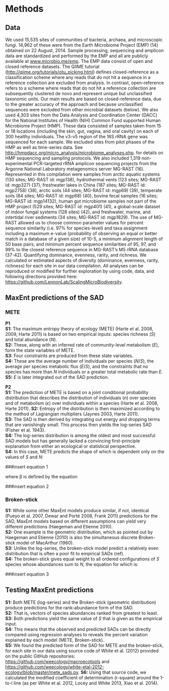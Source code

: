# Methods

## Data
We used 15,535 sites of communities of bacteria, archaea, and microscopic fungi. 
14,962 of these were from the Earth Microbiome Project (EMP) (14) obtained on 22 August, 2014. 
Sample processing, sequencing and amplicon data are standardized and performed by the EMP and all are publicly available at www.microbio.me/emp. 
The EMP data consist of open and closed reference datasets. 
The QIIME tutorial (http://qiime.org/tutorials/otu_picking.html) defines closed-reference as a classification scheme where any reads that do not hit a sequence in a reference collection are excluded from analysis. 
In contrast, open-reference refers to a scheme where reads that do not hit a reference collection are subsequently clustered de novo and represent unique but unclassified taxonomic units. 
Our main results are based on closed-reference data, due to the greater accuracy of the approach and because unclassified sequences were excluded from other microbial datasets (below).	We also used 4,303 sites from the Data Analysis and Coordination Center (DACC) for the National Institutes of Health (NIH) Common Fund supported Human Microbiome Project (HMP). These data consisted of samples taken from 15 or 18 locations (including the skin, gut, vagina, and oral cavity) on each of 300 healthy individuals. The v3-v5 region of the 16S rRNA gene was sequenced for each sample. We excluded sites from pilot phases of the HMP as well as time-series data. See http://hmpdacc.org/micro_analysis/microbiome_analyses.php. for details on HMP sequencing and sampling protocols.We also included 1,319 non-experimental PCR-targeted rRNA amplicon sequencing projects from the Argonne National Laboratory metagenomics server MG-RAST (16). Represented in this compilation were samples from arctic aquatic systems (130 sites; MG-RAST id: mgp138), hydrothermal vents (123 sites; MG-RAST id: mgp327) (37), freshwater lakes in China (187 sites; MG-RAST id: mgp2758) (38), arctic soils (44 sites; MG-RAST id: mgp69) (39), temperate soils (84 sites; MG-RAST id: mgp68) (40), bovine fecal samples (16 sites; MG-RAST id: mgp14132), human gut microbiome samples not part of the HMP project (529 sites; MG-RAST id: mgp401) (41), a global-scale dataset of indoor fungal systems (128 sites) (42), and freshwater, marine, and intertidal river sediments (34 sites; MG-RAST id: mgp1829). The use of MG-RAST allowed us to choose common parameter values for percent sequence similarity (i.e. 97% for species-level) and taxa assignment including a maximum e-value (probability of observing an equal or better match in a database of a given size) of 10-5, a minimum alignment length of 50 base pairs, and minimum percent sequence similarities of 95, 97, and 99% to the closest reference sequence in MG-RAST’s M5 rRNA database (37-42).Quantifying dominance, evenness, rarity, and richness. We calculated or estimated aspects of diversity (dominance, evenness, rarity, richness) for each site in our data compilation. All analyses can be reproduced or modified for further exploration by using code, data, and following directions provided here: https://github.com/LennonLab/ScalingMicroBiodiversity. 

## MaxEnt predictions of the SAD
### METE
**P1**  
**S1:** The maximum entropy theory of ecology (METE) (Harte et al. 2008, 2009, Harte 2011) is based on two empirical inputs: species richness (*S*) and total abundance (*N*).   
**S2:** These, along with an inferred rate of community-level metabolism (*E*), form the state variables of METE.  
**S3:** Four constraints are produced from these state variables.  
**S4:** These are the average number of individuals per species (*N*/*S*), the average per species metabolic flux (*E*/*S*), and the constraints that no species has more than *N* individuals or a greater total metabolic rate than *E*.  
**S5:** *E* is later integrated out of the SAD prediction.  

**P2**  
**S1:** The prediction of METE is based on a joint conditional probability distribution that describes the distribution of individuals (*n*) over species and of metabolism (*ε*) over individuals within a species (Harte et al. 2008, Harte 2011). 
**S2:** Entropy of the distribution is then maximized according to the method of Lagrangian multipliers (Jaynes 2003, Harte 2011).  
**S3:** The SAD is then derived by integrating out energy and dropping terms that are vanishingly small. This process then yields the log-series SAD (Fisher et al. 1943).  
**S4:** The log-series distribution is among the oldest and most successful SAD models but has generally lacked a convincing first-principle explanation from either an ecological or statistical perspective.  
**S4:** In this case, METE predicts the shape of which is dependent only on the values of *S* and *N*:

###insert equation 1

where β is defined by the equation 

###insert equation 2


### Broken-stick 
**S1:** While some other MaxEnt models produce similar, if not, identical (Pueyo et al. 2007, Dewar and Porté 2008, Frank 2011) predictions for the SAD, MaxEnt models based on different assumptions can yield very different predictions (Haegeman and Etienne 2010).   
**S2:** One example is the geometric distribution, which as pointed out by Haegeman and Etienne (2010) is also the simultaneous discrete Broken-stick model of MacArthur (1960).  
**S3:** Unlike the log-series, the broken-stick model predict a relatively even distribution that is often a poor fit to empirical SADs (ref).  
**S4:** The broken-stick gives equal weight to all ordered configurations of *S* species whose abundances sum to *N*, the equation for which is:

###insert equation 3

## Testing MaxEnt predictions
**S1:** Both METE (log-series) and the Broken-stick (geometric distribution) produce predictions for the rank-abundance form of the SAD.  
**S2:** That is, vectors of species abundances ranked from greatest to least.  
**S3:** Both predictions yield the same value of *S* that is given as the empirical input.  
**S4:** This means that the observed and predicted SADs can be directly compared using regression analyses to reveals the percent variation explained by each model (METE, Broken-stick).  
**S5:** We found the predicted form of the SAD for METE and the broken-stick, for each site in our data using source code of White et al. (2012) provided on the public GitHub repositories: https://github.com/weecology/macroecotools and https://github.com/weecology/white-etal-2012-ecology/blob/master/mete_sads.py. 
**S6:** Using that source code, we calculated the modified coefficient of determination (r-square) around the 1-to-l line (as per White et al. 2012, Locey and White 2013, Xiao et al. 2014).